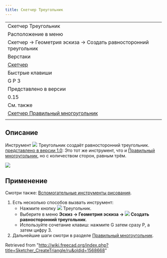 ```yaml
---
title: Скетчер Треугольник
---
```

|  |
| --- |
| Скетчер Треугольник |
| Расположение в меню |
| Скетчер → Геометрия эскиза → Создать равносторонний треугольник |
| Верстаки |
| [Скетчер](/Sketcher_Workbench/ru "Sketcher Workbench/ru") |
| Быстрые клавиши |
| G P 3 |
| Представлено в версии |
| 0.15 |
| См. также |
| [Скетчер Правильный многоугольник](/Sketcher_CreateRegularPolygon/ru "Sketcher CreateRegularPolygon/ru") |
|  |

## Описание

Инструмент ![](/images/Sketcher_CreateTriangle.svg) Треугольник создаёт равносторонний треугольник. [представлено в версии 1.0](/Release_notes_1.0/ru "Release notes 1.0/ru"): Это тот же инструмент, что и [Правильный многоугольник](/Sketcher_CreateRegularPolygon/ru "Sketcher CreateRegularPolygon/ru"), но с количеством сторон, равным трём.

![](/images/SketcherCreateTriangleExample.png)

## Применение

Смотри также: [Вспомогательные инструменты рисования](/Sketcher_Workbench/ru#Drawing_aids "Sketcher Workbench/ru").

1. Есть несколько способов вызвать инструмент:
   * Нажмите кнопку ![](/images/Sketcher_CreateTriangle.svg) Треугольник.
   * Выберите в меню **Эскиз → Геометрия эскиза → ![](/images/Sketcher_CreateTriangle.svg) Создать равносторонний треугольник**.
   * Используйте сочетание клавиш: нажмите G затем сразу P, а затем цифру 3.
2. Дальнейшие шаги смотри в разделе [Правильный многоугольник](/Sketcher_CreateRegularPolygon/ru#Usage "Sketcher CreateRegularPolygon/ru").

Retrieved from "<http://wiki.freecad.org/index.php?title=Sketcher_CreateTriangle/ru&oldid=1568668>"